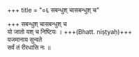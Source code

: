 +++
title = "०६ सबन्धुश् चासबन्धुश् च"

+++
सबन्धुश् चासबन्धुश् च  
यो जातो यश् च निष्टियः । +++(Bhatt. niṣṭyaḥ)+++  
यजमानाय सुन्वते  
सर्वं तं रीरधासि नः ॥